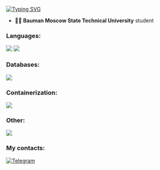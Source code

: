 [![Typing SVG](https://readme-typing-svg.herokuapp.com?color=%2336BCF7&lines=Ruslan+Sagadulaev)](https://git.io/typing-svg)

- 👨‍🎓 **Bauman Moscow State Technical University** student
  
### Languages:
<a href="https://github.com/SaRu621?tab=repositories&language=go" target="_blank"><img src="https://skillicons.dev/icons?i=go"/></a>
<a href="https://github.com/SaRu621?tab=repositories&language=cpp" target="_blank"><img src="https://skillicons.dev/icons?i=cpp"/></a>

### Databases:
<a href="https://www.postgresql.org/"><img src="https://skillicons.dev/icons?i=postgres"/></a>

### Containerization:
<a href="https://www.docker.com/"><img src="https://skillicons.dev/icons?i=docker"/></a> 

### Other:
<a><img src="https://skillicons.dev/icons?i=linux"/></a>

### My contacts:
[![Telegram](https://img.shields.io/badge/-Telegram-DC322F?style=for-the-badge&logo=Telegram)](https://t.me/SaRuX86)
